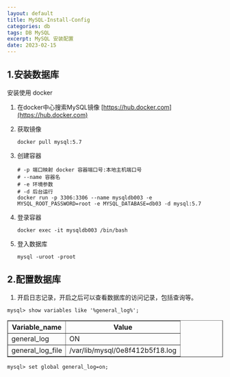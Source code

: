 ```yaml
---
layout: default
title: MySQL-Install-Config
categories: db
tags: DB MySQL 
excerpt: MySQL 安装配置
date: 2023-02-15
---
```

## 1.安装数据库
安装使用 docker 
1. 在docker中心搜索MySQL镜像 [https://hub.docker.com](https://hub.docker.com)
   
2. 获取镜像 
   ```shell
   docker pull mysql:5.7
   ```
3. 创建容器 
   ```shell
   # -p 端口映射 docker 容器端口号:本地主机端口号
   # --name 容器名
   # -e 环境参数
   # -d 后台运行
   docker run -p 3306:3306 --name mysqldb003 -e MYSQL_ROOT_PASSWORD=root -e MYSQL_DATABASE=db03 -d mysql:5.7
   ```
4. 登录容器
   ```shell
   docker exec -it mysqldb003 /bin/bash
   ```
5. 登入数据库
   ```shell
   mysql -uroot -proot
   ```

## 2.配置数据库
1. 开启日志记录，开启之后可以查看数据库的访问记录，包括查询等。
```shell
mysql> show variables like '%general_log%';
```
<table border="1">
   <tr><th>Variable_name</th><th>Value</th></tr>
   <tr><td>general_log</td><td>ON</td></tr>
   <tr><td>general_log_file</td><td>/var/lib/mysql/0e8f412b5f18.log</td></tr>
</table>


```shell
mysql> set global general_log=on;
```